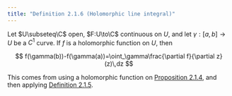 ```yaml
---
title: "Definition 2.1.6 (Holomorphic line integral)"
---
```


Let $U\subseteq\C$ open, $F:U\to\C$ continuous on $U$, and let
$\gamma:[a,b]\to U$ be a $C^1$ curve. If $f$ is a holomorphic function
on $U$, then

$$
f(\gamma(b))-f(\gamma(a))=\oint_\gamma\frac{\partial f}{\partial z}(z)\,dz
$$

This comes from using a holomorphic function on [Proposition
2.1.4][2.1.4], and then applying [Definition 2.1.5][2.1.5].

[2.1.4]: #complex-analysis/proposition-2.1.4
[2.1.5]: #complex-analysis/definition-2.1.5-complex-line-integral
